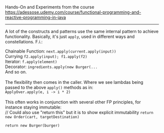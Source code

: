 Hands-On and Experiments from the course https://adessose.udemy.com/course/functional-programming-and-reactive-programming-in-java 

---

A lot of the constructs and patterns use the same internal pattern to achieve functionality.
Basically, it's just `apply`, used in different ways and constellations.
F.i.: <br />

Chainable Function: `next.apply(current.apply(input))`
<br />
Currying `f2.apply(input); f1.apply(f2)`
<br />
Iterator: `f.apply(element)`
<br />
Decorator: `ingredients.apply(new Burger(...`
<br />
And so on.
<br />
<br />
The flexibility then comes in the caller. Where we see lambdas being passed to the above `apply()` methods as in:
<br />
`ApplyOver.apply(e, i -> i * 2)`
<br />
<br />
This often works in conjunction with several other FP principles, for instance staying immutable:
<br />
// Could also use "return this" but it is to show explicit immutability
`return new Order(cart, targetDestination)`

`return new Burger(burger)`